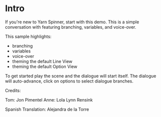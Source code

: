 # Intro

If you're new to Yarn Spinner, start with this demo.
This is a simple conversation with featuring branching, variables, and voice-over.

This sample highlights:

- branching
- variables
- voice-over
- theming the default Line View
- theming the default Option View

To get started play the scene and the dialogue will start itself.
The dialogue will auto-advance, click on options to select dialogue branches.

Credits:

Tom: Jon Pimentel
Anne: Lola Lynn Rensink

Spanish Translation: Alejandra de la Torre